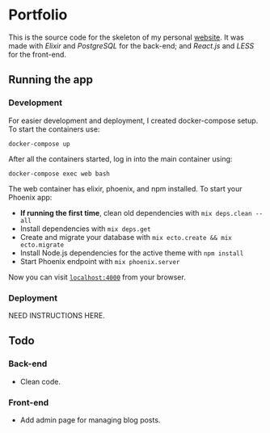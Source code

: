 [danielrs.me]: http://danielrs.me/

# Portfolio

This is the source code for the skeleton of my personal [website][danielrs.me]. It was made with *Elixir* and *PostgreSQL* for the back-end; and *React.js* and *LESS* for the front-end.

## Running the app

### Development

For easier development and deployment, I created docker-compose setup. To start the containers use:

```
docker-compose up
```

After all the containers started, log in into the main container using:

```
docker-compose exec web bash
```

The web container has elixir, phoenix, and npm installed. To start your Phoenix app:

  * **If running the first time**, clean old dependencies with `mix deps.clean --all`
  * Install dependencies with `mix deps.get`
  * Create and migrate your database with `mix ecto.create && mix ecto.migrate`
  * Install Node.js dependencies for the active theme with `npm install`
  * Start Phoenix endpoint with `mix phoenix.server`

Now you can visit [`localhost:4000`](http://localhost:4000) from your browser.

### Deployment

NEED INSTRUCTIONS HERE.

## Todo

### Back-end

* Clean code.

### Front-end

* Add admin page for managing blog posts.
